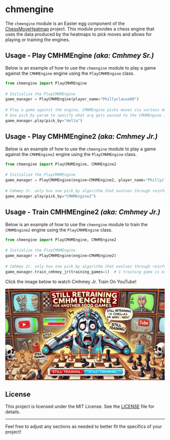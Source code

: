 # chmengine

The `chmengine` module is an Easter egg component of
the [ChessMoveHeatmap](https://github.com/Phillyclause89/ChessMoveHeatmap) project. This module provides a chess engine
that uses the data produced by the heatmaps to pick moves and allows for playing or training the engines.

## Usage - Play CMHMEngine _(aka: Cmhmey Sr.)_

Below is an example of how to use the `chmengine` module to play a game against the `CMHMEngine` engine using
the `PlayCMHMEngine` class.

```python
from chmengine import PlayCMHMEngine

# Initialize the PlayCMHMEngine
game_manager = PlayCMHMEngine(player_name="Phillyclause89")

# Play a game against the engine, CMHMEngine picks moves via various definite algorithms 
# Use pick_by param to specify what arg gets passed to the CMHMEngine instance.
game_manager.play(pick_by="delta")
```

## Usage - Play CMHMEngine2 _(aka: Cmhmey Jr.)_

Below is an example of how to use the `chmengine` module to play a game against the `CMHMEngine2` engine using
the `PlayCMHMEngine` class.

```python
from chmengine import PlayCMHMEngine, CMHMEngine2

# Initialize the PlayCMHMEngine
game_manager = PlayCMHMEngine(engine=CMHMEngine2, player_name="Phillyclause89", player_color='black')

# Cmhmey Jr. only has one pick_by algorithm that evolves through reinforcement learning updates
game_manager.play(pick_by="CMHMEngine2")
```

## Usage - Train CMHMEngine2 _(aka: Cmhmey Jr.)_

Below is an example of how to use the `chmengine` module to train the `CMHMEngine2` engine using the `PlayCMHMEngine`
class.

```python
from chmengine import PlayCMHMEngine, CMHMEngine2

# Initialize the PlayCMHMEngine
game_manager = PlayCMHMEngine(engine=CMHMEngine2)

# Cmhmey Jr. only has one pick_by algorithm that evolves through reinforcement learning updates
game_manager.train_cmhmey_jr(training_games=1)  # 1 training game is expected to take about ~45 minutes 
```

Click the image below to watch Cmhmey Jr. Train On YouTube!
<p align="center">
  <a href="https://www.youtube.com/live/Fh1I9DALeEc?si=B9GV5rvNisaH5TOJ" target="_blank">
    <img src="../docs/images/CMHEngine.png" alt="Watch Cmhmey Jr. Train On YouTube!" width="1000">
  </a>
</p>

## License

This project is licensed under the MIT License. See the [LICENSE](../LICENSE) file for details.

---

Feel free to adjust any sections as needed to better fit the specifics of your project!
